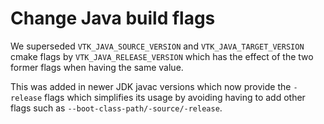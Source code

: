 # Change Java build flags

We superseded `VTK_JAVA_SOURCE_VERSION` and `VTK_JAVA_TARGET_VERSION` cmake
flags by `VTK_JAVA_RELEASE_VERSION` which has the effect of the two former
flags when having the same value.

This was added in newer JDK javac versions which now provide the `-release`
flags which simplifies its usage by avoiding having to add other flags such
as `--boot-class-path/-source/-release`.
